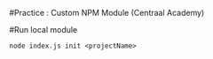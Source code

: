 #Practice : Custom NPM Module (Centraal Academy)

#Run local module

    node index.js init <projectName>

